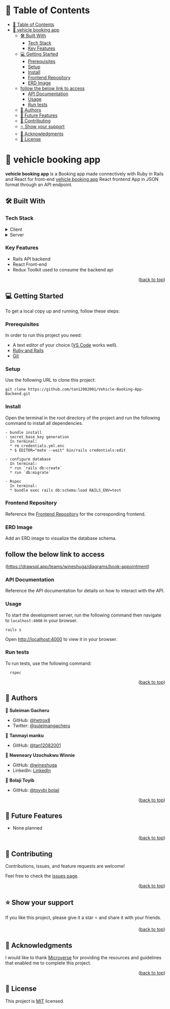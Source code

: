 <a name="readme-top"></a>

<div align="center">

</div>


# 📗 Table of Contents

- [📗 Table of Contents](#-table-of-contents)
- [📖 vehicle booking app ](#-vehicle-booking-app-)
  - [🛠 Built With ](#-built-with-)
    - [Tech Stack ](#tech-stack-)
    - [Key Features ](#key-features-)
  - [💻 Getting Started ](#-getting-started-)
    - [Prerequisites](#prerequisites)
    - [Setup](#setup)
    - [Install](#install)
    - [Frontend Repository](#frontend-repository)
    - [ERD Image](#erd-image)
  - [follow the below link to access](#follow-the-below-link-to-access)
    - [API Documentation](#api-documentation)
    - [Usage](#usage)
    - [Run tests](#run-tests)
  - [👥 Authors ](#-authors-)
  - [🔭 Future Features ](#-future-features-)
  - [🤝 Contributing ](#-contributing-)
  - [⭐️ Show your support ](#️-show-your-support-)
  - [🙏 Acknowledgments ](#-acknowledgments-)
  - [📝 License ](#-license-)

# 📖 vehicle booking app <a name="about-project"></a>

**vehicle booking app** is a Booking app made connectively with Ruby in Rails and React for front-end [vehicle booking app](https://github.com/tan12082001/Vehicle-Booking-App-Backend.git) React frontend App in JSON format through an API endpoint.

## 🛠 Built With <a name="built-with"></a>

### Tech Stack <a name="tech-stack"></a>
  <details>
  <summary>Client</summary>
      <ul>
        <li><a href="https://react.dev/">React</a></li>
        <li><a href="https://react-redux.js.org/">React-Redux</a></li>
        <li><a href="https://redux-toolkit.js.org/">Redux Toolkit</a></li>
      </ul>
  </details>

  <details>
  - <summary>Server</summary>
      <ul>
        <li><a href="https://guides.rubyonrails.org/">Ruby on Rails</a></li>
        <li><a href="https://www.postgresql.org/docs/">PostgreSQL</a></li>
      </ul>
  </details>

### Key Features <a name="key-features"></a>

- Rails API backend
- React Front-end
- Redux Toolkit used to consume the backend api

<p align="right">(<a href="#readme-top">back to top</a>)</p>

## 💻 Getting Started <a name="getting-started"></a>

To get a local copy up and running, follow these steps:

### Prerequisites

In order to run this project you need:
  - A text editor of your choice ([VS Code](https://code.visualstudio.com/download) works well).
  - [Ruby and Rails](https://gorails.com/setup/windows/10)
  - [Git](https://git-scm.com/book/en/v2/Getting-Started-Installing-Git)

### Setup

Use the following URL to clone this project:

  ```
  git clone https://github.com/tan12082001/Vehicle-Booking-App-Backend.git

  ```

### Install
Open the terminal in the root directory of the project and run the following command to install all dependencies.

    - bundle install
    - secret_base_key generation
      In terminal: 
      * rm credentials.yml.enc
      * $ EDITOR="mate --wait" bin/rails credentials:edit

    - configure database
      In terminal: 
      * run `rails db:create`
      * run `db:migrate`

    - Rspec
      In terminal: 
      * bundle exec rails db:schema:load RAILS_ENV=test

### Frontend Repository
Reference the [Frontend Repository](https://github.com/tan12082001/Vehicle-Booking-App-Frontend.git) for the corresponding frontend.

### ERD Image
Add an ERD image to visualize the database schema.
## follow the below link to access
(https://drawsql.app/teams/wineshuga/diagrams/book-appointment)

### API Documentation
Reference the API documentation for details on how to interact with the API.

### Usage
To start the development server, run the following command then navigate to `localhost:4000` in your browser.

    rails s

Open [http://localhost:4000](http://localhost:4000) to view it in your browser.


### Run tests
To run tests, use the following command:

``` 
  rspec
```
<p align="right">(<a href="#readme-top">back to top</a>)</p>


## 👥 Authors <a name="authors"></a>


👤 **Suleiman Gacheru**

- GitHub: [@hetrox8](https://github.com/hetrox8)
- Twitter: [@suleimangacheru](https://twitter.com/suleimangacheru)


👤 **Tanmayi manku**

- GitHub: [@tan12082001](https://github.com/tan12082001)


👤 **Nweneary Uzochukwu Winnie**

- GitHub: [@wineshuga](https://github.com/Wineshuga)
- LinkedIn: [LinkedIn](https://linkedin.com/in/wineshuga)

👤 **Bolaji Toyib**

- GitHub: [@toyybi bolaji](https://github.com/Simpleshaikh1)


<p align="right">(<a href="#readme-top">back to top</a>)</p>


## 🔭 Future Features <a name="future-features"></a>

- None planned


<p align="right">(<a href="#readme-top">back to top</a>)</p>

## 🤝 Contributing <a name="contributing"></a>

Contributions, issues, and feature requests are welcome!

Feel free to check the [issues page](../../issues/).

<p align="right">(<a href="#readme-top">back to top</a>)</p>

## ⭐️ Show your support <a name="support"></a>

 
  If you like this project, please give it a star ⭐️ and share it with your friends.

<p align="right">(<a href="#readme-top">back to top</a>)</p>


## 🙏 Acknowledgments <a name="acknowledgements"></a>

I would like to thank  <a href="https://www.microverse.org/">Microverse</a> for providing the resources and guidelines that enabled me to complete this project.

<p align="right">(<a href="#readme-top">back to top</a>)</p>



## 📝 License <a name="license"></a>

This project is [MIT](./LICENSE) licensed.
